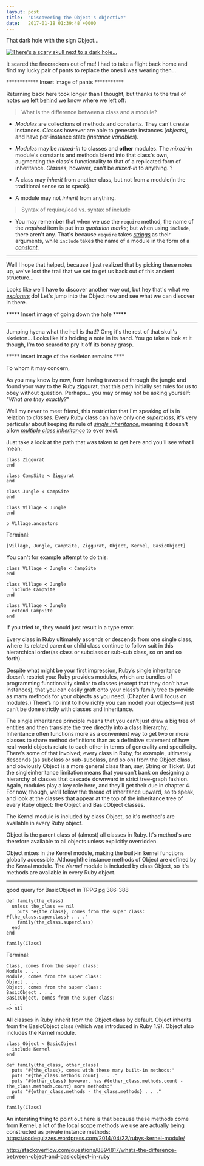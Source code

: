 ```yaml
---
layout: post
title:  "Discovering the Object's objective"
date:   2017-01-18 01:39:48 +0000
---
```


That dark hole with the sign Object...

<a href="http://imgur.com/fl5KxLh"><img src="http://i.imgur.com/fl5KxLhl.jpg" title="There's a scary skull next to a dark hole..." /></a>

It scared the firecrackers out of me! I had to take a flight back home and find my lucky pair of pants to replace the ones I was wearing then... 

************ Insert image of pants ***********


Returning back here took longer than I thought, but thanks to the trail of notes we left [behind](http://imjuan.com/2016/09/20/oh_module_where_art_thou/) we know where we left off:



> What is the difference between a class and a module?

* *Modules* are collections of methods and constants. They can't create instances. *Classes* however are able to generate instances (*objects*), and have per-instance state *(instance variables*).

* *Modules* may be *mixed-in* to classes and **other** modules. The *mixed-in* module's constants and methods blend into that class's own, augmenting the class's functionality to that of a replicated form of inheritance. *Classes*, however, can't be *mixed-in* to anything.
?
* A class may *inherit* from another class, but not from a module(in the traditional sense so to speak).

* A module may not *inherit* from anything.

> Syntax of require/load vs. syntax of include

* You may remember that when we use the `require` method, the name of the *required* item is put into *quotation marks*; but when using `include`, there aren't any. That's because  `require` takes  [*strings*](https://ruby-doc.org/core-2.2.0/String.html)  as their arguments, while `include` takes the name of a module in the form of a [*constant*](http://ruby-doc.org/docs/ruby-doc-bundle/UsersGuide/rg/constants.html).

***

Well I hope that helped, because I just realized that by picking these notes up, we've lost the trail that we set to get us back out of this ancient structure...

Looks like we'll have to discover another way out, but hey that's what we *[explorers](http://imjuan.com/2016/08/19/reaching_the_end_of_the_ruby_class_jungle/)* do! Let's jump into the Object now and see what we can discover in there.

***** Insert image of going down the hole *****

***

Jumping hyena what the hell is that!? Omg it's the rest of that skull's skeleton... Looks like it's holding a note in its hand. You go take a look at it though, I'm too scared to pry it off its boney grasp.

***** insert image of the skeleton remains ****

To whom it may concern,

As you may know by now, from having traversed through the jungle and found your way to the Ruby ziggurat, that this path initially set rules for us to obey without question. Perhaps... you may or may not be asking yourself: *"What are they exactly?"*

Well my never to meet friend, this restriction that I'm speaking of is in relation to *classes*. Every Ruby class can
have only one *superclass*, it's very particular about keeping its rule of [*single inheritance*](http://rubylearning.com/satishtalim/ruby_inheritance.html), meaning it doesn't allow [*multiple class inheritance*](http://stackoverflow.com/questions/10254689/multiple-inheritance-in-ruby) to ever exist. 

Just take a look at the path that was taken to get here and you'll see what I mean:

```
class Ziggurat
end

class CampSite < Ziggurat
end

class Jungle < CampSite
end

class Village < Jungle
end

p Village.ancestors
```

Terminal:


```
[Village, Jungle, CampSite, Ziggurat, Object, Kernel, BasicObject]
```

You can't for example attempt to do this:

```
class Village < Jungle < CampSite
end

class Village < Jungle
  include CampSite
end

class Village < Jungle
  extend CampSite
end
```

If you tried to, they would just result in a type error.

Every class in Ruby ultimately ascends or descends from one single class, where its related parent or child class continue to follow suit in this hierarchical order(as class or subclass or sub-sub class, so on and so forth).

Despite what might be your first impression, Ruby’s single inheritance doesn’t
restrict you: Ruby provides modules, which are bundles of programming functionality
similar to classes (except that they don’t have instances), that you can easily graft onto
your class’s family tree to provide as many methods for your objects as you need.
(Chapter 4 will focus on modules.) There’s no limit to how richly you can model your
objects—it just can’t be done strictly with classes and inheritance.

The single inheritance principle means that you can’t just draw a big tree of entities
and then translate the tree directly into a class hierarchy. Inheritance often functions
more as a convenient way to get two or more classes to share method definitions
than as a definitive statement of how real-world objects relate to each other in terms of
generality and specificity. There’s some of that involved; every class in Ruby, for example,
ultimately descends (as subclass or sub-subclass, and so on) from the Object class,
and obviously Object is a more general class than, say, String or Ticket. But the singleinheritance
limitation means that you can’t bank on designing a hierarchy of classes
that cascade downward in strict tree-graph fashion.
Again, modules play a key role here, and they’ll get their due in chapter 4. For
now, though, we’ll follow the thread of inheritance upward, so to speak, and look at
the classes that appear at the top of the inheritance tree of every Ruby object: the
Object and BasicObject classes.


The Kernel module is included by class Object, so it's method's are available in every Ruby object.

Object is the parent class of (almost) all classes in Ruby. It's method's are therefore available to all objects unless explicitly overridden.

Object mixes in the Kernel module, making the built-in kernel functions globally accessible. Althoughthe instance methods of Object are defined by the *Kernel* module. The *Kernel* module is included by class Object, so it's methods are available in every Ruby object.
***

good query for BasicObject in TPPG pg 386-388

<pre><code>def family(the_class)
  unless the_class == nil
    puts "#{the_class}, comes from the super class:
#{the_class.superclass} . . ." 
    family(the_class.superclass)
  end
end

family(Class)
</code></pre>

Terminal:

<pre><code>Class, comes from the super class:
Module . . .
Module, comes from the super class:
Object . . .
Object, comes from the super class:
BasicObject . . .
BasicObject, comes from the super class:
 . . .
=> nil
</code></pre>

All classes in Ruby inherit from the Object class by default.
Object inherits from the BasicObject class (which was
introduced in Ruby 1.9). Object also includes the Kernel
module.

```
class Object < BasicObject
  include Kernel
end
```

<pre><code>def family(the_class, other_class)
  puts "#{the_class}, comes with these many built-in methods:"
  puts "#{the_class.methods.count} . . ."
  puts "#{other_class} however, has #{other_class.methods.count - the_class.methods.count} more methods:"
  puts "#{other_class.methods - the_class.methods} . . ."
end 

family(Class)
</code></pre>

An intersting thing to point out here is that because these methods come from Kernel, a lot of the local scope methods we use are actually being constructed as private instance methods:
https://codequizzes.wordpress.com/2014/04/22/rubys-kernel-module/

http://stackoverflow.com/questions/8894817/whats-the-difference-between-object-and-basicobject-in-ruby


